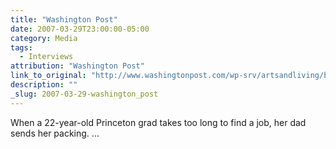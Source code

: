 ```yaml
---
title: "Washington Post"
date: 2007-03-29T23:00:00-05:00
category: Media
tags:
  - Interviews
attribution: "Washington Post"
link_to_original: "http://www.washingtonpost.com/wp-srv/artsandliving/books/features/2007/spring-books/index.html"
description: ""
_slug: 2007-03-29-washington_post
---
```


When a 22-year-old Princeton grad takes too long to find a job, her dad sends her packing. ...
